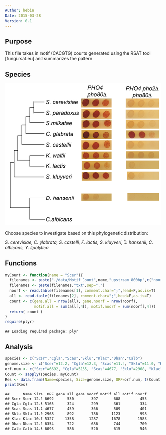 ```yaml
---
Author: hebin
Date: 2015-03-28
Version: 0.1
---
```


Purpose
--------
This file takes in motif (CACGTG) counts generated using the RSAT tool [fungi.rsat.eu] and summarizes the pattern

Species
--------
![Pho2 dependence by phosphatase assay](image/Tree_new.png)

Choose species to investigate based on this phylogenetic distribution:

*S. cerevisiae, C. glabrata, S. castelli, K. lactis, S. kluyveri, D. hansenii, C. albicans, Y. lipolytica*

Functions
---------

```r
myCount <- function(name = "Scer"){
  filenames <- paste("./data/Motif_Count",name,"upstream_800bp",c("noorf","all"),sep="_")
  filenames <- paste(filenames,"txt",sep=".")
  noorf <- read.table(filenames[1], comment.char=";",head=F,as.is=T)
  all <- read.table(filenames[2], comment.char=";",head=F,as.is=T)
  count <- c(gene.all = nrow(all), gene.noorf = nrow(noorf), 
             motif.all = sum(all[,4]), motif.noorf = sum(noorf[,4]))
  return( count )
}
require(plyr)
```

```
## Loading required package: plyr
```

Analysis
--------

```r
species <- c("Scer","Cgla","Scas","Sklu","Klac","Dhan","Calb")
genome.size <- c("Scer"=12.2, "Cgla"=12.3, "Scas"=11.4, "Sklu"=11.0, "Klac"=10.7, "Dhan"=12.2, "Calb"=14.3)
orf.num <- c("Scer"=6692, "Cgla"=5165, "Scas"=4677, "Sklu"=2968, "Klac"=5327, "Dhan"=6354, "Calb"=6093)
Count <- sapply(species, myCount)
Res <- data.frame(Name=species, Size=genome.size, ORF=orf.num, t(Count))
print(Res)
```

```
##      Name Size  ORF gene.all gene.noorf motif.all motif.noorf
## Scer Scer 12.2 6692      530        397       608         455
## Cgla Cgla 12.3 5165      324        299       361         334
## Scas Scas 11.4 4677      459        366       509         401
## Sklu Sklu 11.0 2968      892        786      1123         998
## Klac Klac 10.7 5327     1358       1287      1678        1583
## Dhan Dhan 12.2 6354      722        686       744         700
## Calb Calb 14.3 6093      586        520       615         546
```
